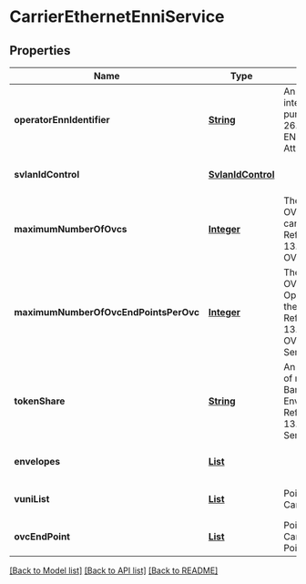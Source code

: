 # CarrierEthernetEnniService
## Properties

Name | Type | Description | Notes
------------ | ------------- | ------------- | -------------
**operatorEnnIdentifier** | [**String**](string.md) | An identifier for the ENNI intended for management purposes. Reference MEF 26.2 Section 13.1 Operator ENNI Identifier Service Attribute. | [optional] [default to null]
**svlanIdControl** | [**SvlanIdControl**](SvlanIdControl.md) |  | [optional] [default to null]
**maximumNumberOfOvcs** | [**Integer**](integer.md) | The maximum number of OVCs that the Operator CEN can support at the ENNI. Reference MEF 26.2 Section 13.3 Maximum Number of OVCs Service Attribute. | [optional] [default to null]
**maximumNumberOfOvcEndPointsPerOvc** | [**Integer**](integer.md) | The maximum number of OVC End Points that the Operator CEN can support at the ENNI for an OVC. Reference MEF 26.2 Section 13.4 Maximum Number of OVC End Points per OVC Service Attribute. | [optional] [default to null]
**tokenShare** | [**String**](string.md) | An indication of the support of mapping more than one Bandwidth Profile Flow to an Envelope at the ENNI. Reference MEF 26.2 Section 13.5 ENNI Token Share Service Attribute. | [optional] [default to null]
**envelopes** | [**List**](Envelope.md) |  | [optional] [default to null]
**vuniList** | [**List**](CarrierEthernetVirtualUniRef.md) | Pointer to CarrierEthernetVirtualUnit(s). | [optional] [default to null]
**ovcEndPoint** | [**List**](CarrierEthernetOvcEndPointRef.md) | Pointer to CarrierEthernetOvcEnd-Point(s). | [optional] [default to null]

[[Back to Model list]](../README.md#documentation-for-models) [[Back to API list]](../README.md#documentation-for-api-endpoints) [[Back to README]](../README.md)

